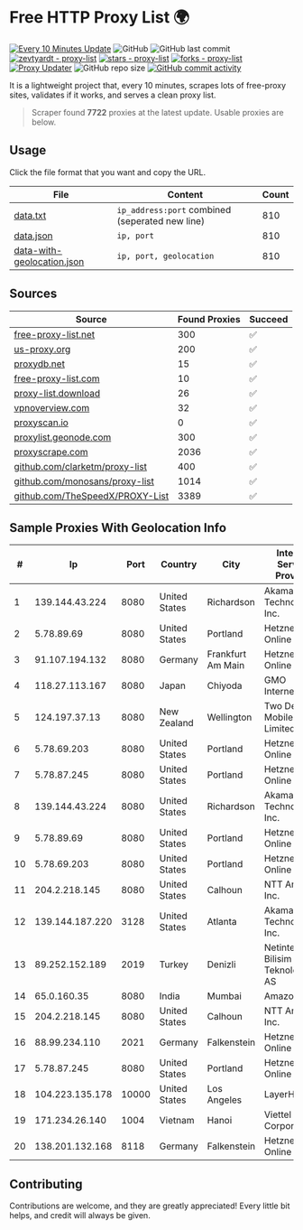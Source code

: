 
# Free HTTP Proxy List 🌍

[![Every 10 Minutes Update](https://github.com/mertguvencli/http-proxy-list/actions/workflows/main.yml/badge.svg?branch=main)](https://github.com/mertguvencli/http-proxy-list/actions/workflows/main.yml)
![GitHub](https://img.shields.io/github/license/mertguvencli/http-proxy-list)
![GitHub last commit](https://img.shields.io/github/last-commit/mertguvencli/http-proxy-list)
[![zevtyardt - proxy-list](https://img.shields.io/static/v1?label=zevtyardt&message=proxy-list&color=blue&logo=github)](https://github.com/zevtyardt/proxy-list "Go to GitHub repo")
[![stars - proxy-list](https://img.shields.io/github/stars/zevtyardt/proxy-list?style=social)](https://github.com/zevtyardt/proxy-list)
[![forks - proxy-list](https://img.shields.io/github/forks/zevtyardt/proxy-list?style=social)](https://github.com/zevtyardt/proxy-list)
[![Proxy Updater](https://github.com/zevtyardt/proxy-list/workflows/Proxy%20Updater/badge.svg)](https://github.com/zevtyardt/proxy-list/actions?query=workflow:"Proxy+Updater")
![GitHub repo size](https://img.shields.io/github/repo-size/zevtyardt/proxy-list)
[![GitHub commit activity](https://img.shields.io/github/commit-activity/m/zevtyardt/proxy-list?logo=commits)](https://github.com/zevtyardt/proxy-list/commits/main)

It is a lightweight project that, every 10 minutes, scrapes lots of free-proxy sites, validates if it works, and serves a clean proxy list.

> Scraper found **7722** proxies at the latest update. Usable proxies are below.

## Usage

Click the file format that you want and copy the URL.

|File|Content|Count|
|----|-------|-----|
|[data.txt](https://raw.githubusercontent.com/mertguvencli/http-proxy-list/main/proxy-list/data.txt)|`ip_address:port` combined (seperated new line)|810|
|[data.json](https://raw.githubusercontent.com/mertguvencli/http-proxy-list/main/proxy-list/data.json)|`ip, port`|810|
|[data-with-geolocation.json](https://raw.githubusercontent.com/mertguvencli/http-proxy-list/main/proxy-list/data-with-geolocation.json)|`ip, port, geolocation`|810|

## Sources

|Source|Found Proxies|Succeed|
|------|-------------|-------|
|[free-proxy-list.net](https://free-proxy-list.net)|300|✅|
|[us-proxy.org](https://www.us-proxy.org)|200|✅|
|[proxydb.net](http://proxydb.net)|15|✅|
|[free-proxy-list.com](https://free-proxy-list.com/?page=&port=&type%5B%5D=http&type%5B%5D=https&up_time=0&search=Search)|10|✅|
|[proxy-list.download](https://www.proxy-list.download/HTTP)|26|✅|
|[vpnoverview.com](https://vpnoverview.com/privacy/anonymous-browsing/free-proxy-servers)|32|✅|
|[proxyscan.io](https://www.proxyscan.io)|0|✅|
|[proxylist.geonode.com](https://proxylist.geonode.com/api/proxy-list?limit=300&page=1&sort_by=lastChecked&sort_type=desc&protocols=http,https)|300|✅|
|[proxyscrape.com](https://api.proxyscrape.com/v2/?request=displayproxies&protocol=http&timeout=10000&country=all&ssl=all&anonymity=all)|2036|✅|
|[github.com/clarketm/proxy-list](https://raw.githubusercontent.com/clarketm/proxy-list/master/proxy-list-raw.txt)|400|✅|
|[github.com/monosans/proxy-list](https://raw.githubusercontent.com/monosans/proxy-list/main/proxies/http.txt)|1014|✅|
|[github.com/TheSpeedX/PROXY-List](https://raw.githubusercontent.com/TheSpeedX/PROXY-List/master/http.txt)|3389|✅|


## Sample Proxies With Geolocation Info

|#|Ip|Port|Country|City|Internet Service Provider|
|-|--|----|-------|----|-------------------------|
|1|139.144.43.224|8080|United States|Richardson|Akamai Technologies, Inc.|
|2|5.78.89.69|8080|United States|Portland|Hetzner Online GmbH|
|3|91.107.194.132|8080|Germany|Frankfurt Am Main|Hetzner Online AG|
|4|118.27.113.167|8080|Japan|Chiyoda|GMO Internet, Inc.|
|5|124.197.37.13|8080|New Zealand|Wellington|Two Degrees Mobile Limited|
|6|5.78.69.203|8080|United States|Portland|Hetzner Online GmbH|
|7|5.78.87.245|8080|United States|Portland|Hetzner Online GmbH|
|8|139.144.43.224|8080|United States|Richardson|Akamai Technologies, Inc.|
|9|5.78.89.69|8080|United States|Portland|Hetzner Online GmbH|
|10|5.78.69.203|8080|United States|Portland|Hetzner Online GmbH|
|11|204.2.218.145|8080|United States|Calhoun|NTT America, Inc.|
|12|139.144.187.220|3128|United States|Atlanta|Akamai Technologies, Inc.|
|13|89.252.152.189|2019|Turkey|Denizli|Netinternet Bilisim Teknolojileri AS|
|14|65.0.160.35|8080|India|Mumbai|Amazon.com|
|15|204.2.218.145|8080|United States|Calhoun|NTT America, Inc.|
|16|88.99.234.110|2021|Germany|Falkenstein|Hetzner Online GmbH|
|17|5.78.87.245|8080|United States|Portland|Hetzner Online GmbH|
|18|104.223.135.178|10000|United States|Los Angeles|LayerHost|
|19|171.234.26.140|1004|Vietnam|Hanoi|Viettel Corporation|
|20|138.201.132.168|8118|Germany|Falkenstein|Hetzner Online GmbH|



## Contributing

Contributions are welcome, and they are greatly appreciated! Every
little bit helps, and credit will always be given.

